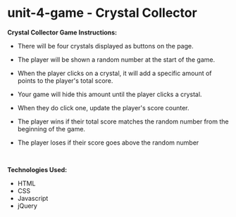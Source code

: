 # unit-4-game - Crystal Collector

**Crystal Collector Game Instructions:**

- There will be four crystals displayed as buttons on the page.
- The player will be shown a random number at the start of the game.

- When the player clicks on a crystal, it will add a specific amount of points to the player's total score. 


- Your game will hide this amount until the player clicks a crystal.
- When they do click one, update the player's score counter.


- The player wins if their total score matches the random number from the beginning of the game.
- The player loses if their score goes above the random number

<br>

**Technologies Used:**
- HTML
- CSS
- Javascript
- jQuery
